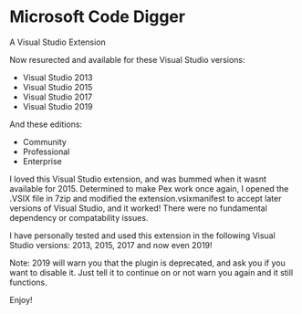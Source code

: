 # Microsoft Code Digger
A Visual Studio Extension

Now resurected and available for these Visual Studio versions:
* Visual Studio 2013
* Visual Studio 2015
* Visual Studio 2017
* Visual Studio 2019

And these editions:
* Community
* Professional
* Enterprise


I loved this Visual Studio extension, and was bummed when it wasnt available for 2015.
Determined to make Pex work once again, I opened the .VSIX file in 7zip and modified the extension.vsixmanifest to accept later versions of Visual Studio, and it worked! There were no fundamental dependency or compatability issues.

I have personally tested and used this extension in the following Visual Studio versions: 2013, 2015, 2017 and now even 2019!

Note: 2019 will warn you that the plugin is deprecated, and ask you if you want to disable it. Just tell it to continue on or not warn you again and it still functions.

Enjoy!
